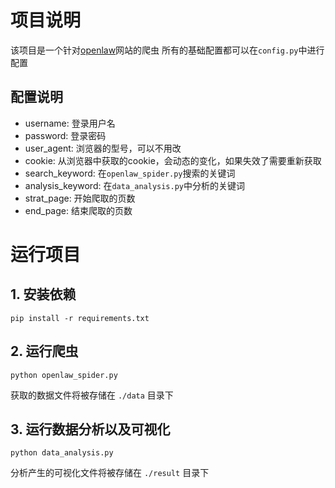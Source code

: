 # 项目说明
该项目是一个针对[openlaw](http://openlaw.cn/index.jsp)网站的爬虫
所有的基础配置都可以在`config.py`中进行配置

## 配置说明

- username: 登录用户名
- password: 登录密码
- user_agent: 浏览器的型号，可以不用改
- cookie: 从浏览器中获取的cookie，会动态的变化，如果失效了需要重新获取
- search_keyword: 在`openlaw_spider.py`搜索的关键词
- analysis_keyword: 在`data_analysis.py`中分析的关键词
- strat_page: 开始爬取的页数
- end_page: 结束爬取的页数



# 运行项目
## 1. 安装依赖
```shell
pip install -r requirements.txt
```
## 2. 运行爬虫
```shell
python openlaw_spider.py
```
获取的数据文件将被存储在 `./data` 目录下
## 3. 运行数据分析以及可视化
```shell
python data_analysis.py
```
分析产生的可视化文件将被存储在 `./result` 目录下



